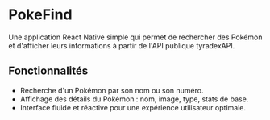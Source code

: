 # PokeFind

Une application React Native simple qui permet de rechercher des Pokémon et d'afficher leurs informations à partir de l'API publique tyradexAPI.

## Fonctionnalités
- Recherche d'un Pokémon par son nom ou son numéro.
- Affichage des détails du Pokémon : nom, image, type, stats de base.
- Interface fluide et réactive pour une expérience utilisateur optimale.
